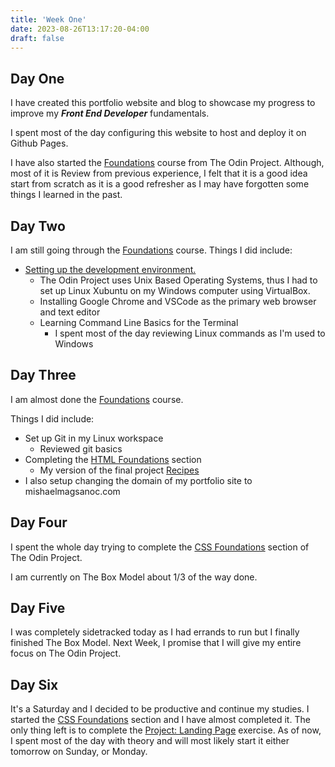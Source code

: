 ```yaml
---
title: 'Week One'
date: 2023-08-26T13:17:20-04:00
draft: false
---
```


## Day One

I have created this portfolio website and blog to showcase my progress to improve my **_Front End Developer_** fundamentals.

I spent most of the day configuring this website to host and deploy it on Github Pages.

I have also started the [Foundations](https://www.theodinproject.com/paths/foundations/courses/foundations) course from The Odin Project. Although, most of it is Review from previous experience, I felt that it is a good idea start from scratch as it is a good refresher as I may have forgotten some things I learned in the past.

## Day Two

I am still going through the [Foundations](https://www.theodinproject.com/paths/foundations/courses/foundations) course.
Things I did include:

- [Setting up the development environment.](https://www.theodinproject.com/paths/foundations/courses/foundations#prerequisites)
  - The Odin Project uses Unix Based Operating Systems, thus I had to set up Linux Xubuntu on my Windows computer using VirtualBox.
  - Installing Google Chrome and VSCode as the primary web browser and text editor
  - Learning Command Line Basics for the Terminal
    - I spent most of the day reviewing Linux commands as I'm used to Windows

## Day Three

I am almost done the [Foundations](https://www.theodinproject.com/paths/foundations/courses/foundations) course.

Things I did include:

- Set up Git in my Linux workspace
  - Reviewed git basics
- Completing the [HTML Foundations](https://www.theodinproject.com/paths/foundations/courses/foundations#html-foundations) section
  - My version of the final project [Recipes](https://www.theodinproject.com/lessons/foundations-recipes)
- I also setup changing the domain of my portfolio site to mishaelmagsanoc.com

## Day Four

I spent the whole day trying to complete the [CSS Foundations](https://www.theodinproject.com/paths/foundations/courses/foundations#css-foundations) section of The Odin Project.

I am currently on The Box Model about 1/3 of the way done.

## Day Five

I was completely sidetracked today as I had errands to run but I finally finished The Box Model. Next Week, I promise that I will give my entire focus on The Odin Project.

## Day Six

It's a Saturday and I decided to be productive and continue my studies. I started the [CSS Foundations](https://www.theodinproject.com/paths/foundations/courses/foundations#css-foundations) section and I have almost completed it. The only thing left is to complete the [Project: Landing Page](https://www.theodinproject.com/lessons/foundations-landing-page) exercise. As of now, I spent most of the day with theory and will most likely start it either tomorrow on Sunday, or Monday.

